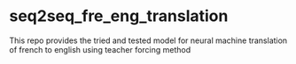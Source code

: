 # seq2seq_fre_eng_translation
This repo provides the tried and tested model for neural machine translation of french to english using teacher forcing method
